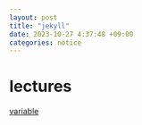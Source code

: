 ```yaml
---
layout: post
title: "jekyll"
date: 2023-10-27 4:37:48 +09:00
categories: notice
---
```


# lectures

[variable](https://www.youtube.com/watch?v=HfcJeRby2a8)
